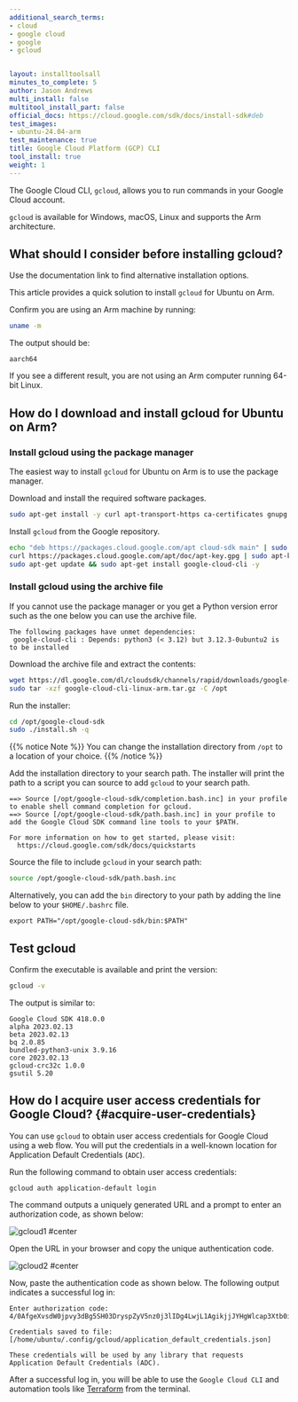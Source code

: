 ```yaml
---
additional_search_terms:
- cloud
- google cloud
- google
- gcloud


layout: installtoolsall
minutes_to_complete: 5
author: Jason Andrews
multi_install: false
multitool_install_part: false
official_docs: https://cloud.google.com/sdk/docs/install-sdk#deb
test_images:
- ubuntu-24.04-arm
test_maintenance: true
title: Google Cloud Platform (GCP) CLI
tool_install: true
weight: 1
---
```


The Google Cloud CLI, `gcloud`, allows you to run commands in your Google Cloud account.

`gcloud` is available for Windows, macOS, Linux and supports the Arm architecture.

## What should I consider before installing gcloud?

Use the documentation link to find alternative installation options.

This article provides a quick solution to install `gcloud` for Ubuntu on Arm.

Confirm you are using an Arm machine by running:

```bash
uname -m
```

The output should be:

```output
aarch64
```

If you see a different result, you are not using an Arm computer running 64-bit Linux.

## How do I download and install gcloud for Ubuntu on Arm?

### Install gcloud using the package manager

The easiest way to install `gcloud` for Ubuntu on Arm is to use the package manager.

Download and install the required software packages.

```bash { target="ubuntu-24.04-arm" }
sudo apt-get install -y curl apt-transport-https ca-certificates gnupg
```

Install `gcloud` from the Google repository.

```bash { target="ubuntu-24.04-arm" }
echo "deb https://packages.cloud.google.com/apt cloud-sdk main" | sudo tee -a /etc/apt/sources.list.d/google-cloud-sdk.list
curl https://packages.cloud.google.com/apt/doc/apt-key.gpg | sudo apt-key add -
sudo apt-get update && sudo apt-get install google-cloud-cli -y
```

### Install gcloud using the archive file

If you cannot use the package manager or you get a Python version error such as the one below you can use the archive file.

```output
The following packages have unmet dependencies:
 google-cloud-cli : Depends: python3 (< 3.12) but 3.12.3-0ubuntu2 is to be installed
```

Download the archive file and extract the contents:

```bash { target="ubuntu-24.04-arm" }
wget https://dl.google.com/dl/cloudsdk/channels/rapid/downloads/google-cloud-cli-linux-arm.tar.gz
sudo tar -xzf google-cloud-cli-linux-arm.tar.gz -C /opt
```

Run the installer:

```bash { target="ubuntu-24.04-arm" }
cd /opt/google-cloud-sdk
sudo ./install.sh -q
```

{{% notice Note %}}
You can change the installation directory from `/opt` to a location of your choice.
{{% /notice %}}

Add the installation directory to your search path. The installer will print the path to a script you can source to add `gcloud` to your search path.

```output
==> Source [/opt/google-cloud-sdk/completion.bash.inc] in your profile to enable shell command completion for gcloud.
==> Source [/opt/google-cloud-sdk/path.bash.inc] in your profile to add the Google Cloud SDK command line tools to your $PATH.

For more information on how to get started, please visit:
  https://cloud.google.com/sdk/docs/quickstarts
```

Source the file to include `gcloud` in your search path:

```bash { target="ubuntu-24.04-arm" }
source /opt/google-cloud-sdk/path.bash.inc
```

Alternatively, you can add the `bin` directory to your path by adding the line below to your `$HOME/.bashrc` file.

```console
export PATH="/opt/google-cloud-sdk/bin:$PATH"
```

## Test gcloud

Confirm the executable is available and print the version:

```bash { target="ubuntu-24.04-arm" }
gcloud -v
```

The output is similar to:

```output
Google Cloud SDK 418.0.0
alpha 2023.02.13
beta 2023.02.13
bq 2.0.85
bundled-python3-unix 3.9.16
core 2023.02.13
gcloud-crc32c 1.0.0
gsutil 5.20
```

## How do I acquire user access credentials for Google Cloud? {#acquire-user-credentials}

You can use `gcloud` to obtain user access credentials for Google Cloud using a web flow. You will put the credentials in a well-known location for Application Default Credentials (`ADC`).

Run the following command to obtain user access credentials:

```console
gcloud auth application-default login
```

The command outputs a uniquely generated URL and a prompt to enter an authorization code, as shown below:

![gcloud1 #center](https://github.com/ArmDeveloperEcosystem/arm-learning-paths/assets/40816837/1f6fbbe1-eb08-49b6-bfd5-2b6e54462dc3)

Open the URL in your browser and copy the unique authentication code.

![gcloud2 #center](https://github.com/ArmDeveloperEcosystem/arm-learning-paths/assets/40816837/71065844-9d98-40be-a746-c0bb498ae913)

Now, paste the authentication code as shown below. The following output indicates a successful log in:

```output
Enter authorization code: 4/0AfgeXvsdW0jpvy3dBg5SH03DryspZyV5nz0j3lIDg4LwjL1AgikjjJYHgWlcap3Xtb0ioA

Credentials saved to file: [/home/ubuntu/.config/gcloud/application_default_credentials.json]

These credentials will be used by any library that requests Application Default Credentials (ADC).
```

After a successful log in, you will be able to use the `Google Cloud CLI` and automation tools like [Terraform](/install-guides/terraform/) from the terminal.
